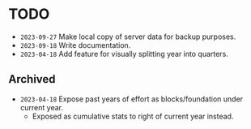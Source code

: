 # TODO
- `2023-09-27` Make local copy of server data for backup purposes.
- `2023-09-18` Write documentation.
- `2023-04-18` Add feature for visually splitting year into quarters. 


## Archived
- `2023-04-18` Expose past years of effort as blocks/foundation under current year.
    + Exposed as cumulative stats to right of current year instead.  
